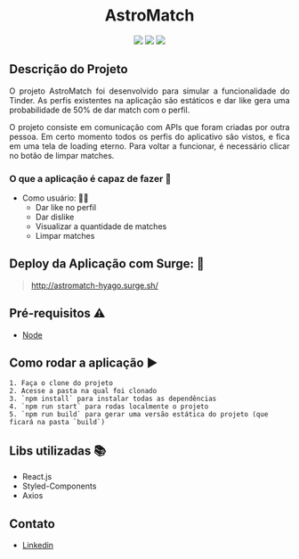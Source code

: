 <h1 align="center"> AstroMatch </h1>

<p align="center"><img src="https://img.shields.io/static/v1?label=react&message=framework&color=blue&style=flat&logo=REACT"/>
<img src="https://img.shields.io/static/v1?label=styled-components&message=lib&color=pink&style=flat&logo=STYLED-COMPONENTS"/>
<img src="https://img.shields.io/static/v1?label=axios&message=lib&color=black&style=flat&logo=AXIOS"/>



## Descrição do Projeto
<p align="justify"> O projeto AstroMatch foi desenvolvido para simular a funcionalidade do Tinder. As perfis existentes na aplicação são estáticos e dar like gera uma probabilidade de 50% de dar match com o perfil. </p>
<p align="justify">O projeto consiste em comunicação com APIs que foram criadas por outra pessoa. Em certo momento todos os perfis do aplicativo são vistos, e fica em uma tela de loading eterno. Para voltar a funcionar, é necessário clicar no botão de limpar matches.</p>

### O que a aplicação é capaz de fazer :checkered_flag:
- Como usuário: :ok_woman:
    - Dar like no perfil
    - Dar dislike
    - Visualizar a quantidade de matches
    - Limpar matches
    
## Deploy da Aplicação com Surge: :dash:

> http://astromatch-hyago.surge.sh/

## Pré-requisitos :warning:

- [Node](https://nodejs.org/en/download/)

## Como rodar a aplicação :arrow_forward:
    1. Faça o clone do projeto
    2. Acesse a pasta na qual foi clonado
    3. `npm install` para instalar todas as dependências
    4. `npm run start` para rodas localmente o projeto
    5. `npm run build` para gerar uma versão estática do projeto (que ficará na pasta `build`)
    
## Libs utilizadas :books:

- React.js
- Styled-Components
- Axios

## Contato
- [Linkedin](https://www.linkedin.com/in/hyago-ribeiro/)
